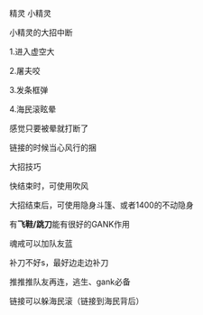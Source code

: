 精灵	小精灵

小精灵的大招中断

1.进入虚空大

2.屠夫咬

3.发条框弹

4.海民滚眩晕

感觉只要被晕就打断了

链接的时候当心风行的捆



大招技巧

快结束时，可使用吹风

大招结束后，可使用隐身斗篷、或者1400的不动隐身

有**飞鞋/跳刀**能有很好的GANK作用



魂戒可以加队友蓝

补刀不好s，最好边走边补刀

推推推队友再连，逃生、gank必备



链接可以躲海民滚（链接到海民背后）

